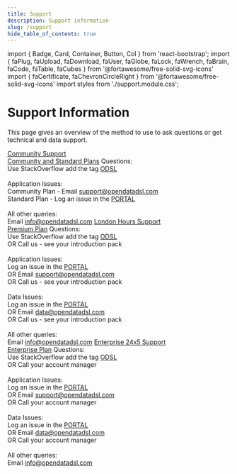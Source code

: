 ```yaml
---
title: Support
description: Support information
slug: /support
hide_table_of_contents: true
---
```

import { Badge, Card, Container, Button, Col } from 'react-bootstrap';
import { faPlug, faUpload, faDownload, faUser, faGlobe, faLock, faWrench, faBrain, faCode, faTable, faCubes } from '@fortawesome/free-solid-svg-icons'
import { faCertificate, faChevronCircleRight } from '@fortawesome/free-solid-svg-icons'
import styles from './support.module.css';

# Support Information

This page gives an overview of the method to use to ask questions or get technical and data support.

<Container className={styles.datablock}>
    <Card className={styles.card}>
        <Card.Header className={styles.header}><a href="/plans/community"><span className={styles.name}>Community Support</span><br/><span className={styles.info}>Community and Standard Plans</span></a></Card.Header>
        <Card.Body className={styles.body}>
            <span className={styles.bold}>Questions:</span>
            <br />
            <span>Use StackOverflow add the tag <a href="https://stackoverflow.com/questions/tagged/odsl" target="_blank" rel="noopener noreferrer">ODSL</a></span>
            <br />
            <br />
            <span className={styles.bold}>Application Issues:</span>
            <br />
            <span>Community Plan - Email <a href="mailto:support@opendatadsl.com" target="_blank" rel="noopener noreferrer">support@opendatadsl.com</a></span>
            <br />
            <span>Standard Plan - Log an issue in the <a href="https://portal.opendatadsl.com" target="_blank" rel="noopener noreferrer">PORTAL</a></span>
            <br />
            <br />
            <span className={styles.bold}>All other queries:</span>
            <br />
            <span>Email <a href="mailto:info@opendatadsl.com" target="_blank" rel="noopener noreferrer">info@opendatadsl.com</a></span>
        </Card.Body>
    </Card>    
    <Card className={styles.card}>
        <Card.Header className={styles.header}><a href="/plans/standard"><span className={styles.name}>London Hours Support</span><br/><span className={styles.info}>Premium Plan</span></a></Card.Header>
        <Card.Body className={styles.body}>
            <span className={styles.bold}>Questions:</span>
            <br />
            <span>Use StackOverflow add the tag <a href="https://stackoverflow.com/questions/tagged/odsl" target="_blank" rel="noopener noreferrer">ODSL</a></span>
            <br />
            <span>OR Call us - see your introduction pack</span>
            <br />
            <br />
            <span className={styles.bold}>Application Issues:</span>
            <br />
            <span>Log an issue in the <a href="https://portal.opendatadsl.com" target="_blank" rel="noopener noreferrer">PORTAL</a></span>
            <br />
            <span>OR Email <a href="mailto:support@opendatadsl.com" target="_blank" rel="noopener noreferrer">support@opendatadsl.com</a></span>
            <br />
            <span>OR Call us - see your introduction pack</span>
            <br />
            <br />
            <span className={styles.bold}>Data Issues:</span>
            <br />
            <span>Log an issue in the <a href="https://portal.opendatadsl.com" target="_blank" rel="noopener noreferrer">PORTAL</a></span>
            <br />
            <span>OR Email <a href="mailto:data@opendatadsl.com" target="_blank" rel="noopener noreferrer">data@opendatadsl.com</a></span>
            <br />
            <span>OR Call us - see your introduction pack</span>
            <br />
            <br />
            <span className={styles.bold}>All other queries:</span>
            <br />
            <span>Email <a href="mailto:info@opendatadsl.com" target="_blank" rel="noopener noreferrer">info@opendatadsl.com</a></span>
        </Card.Body>
    </Card>
    <Card className={styles.card}>
        <Card.Header className={styles.header}><a href="/plans/premium"><span className={styles.name}>Enterprise 24x5 Support</span><br/><span className={styles.info}>Enterprise Plan</span></a></Card.Header>
        <Card.Body className={styles.body}>
            <span className={styles.bold}>Questions:</span>
            <br />
            <span>Use StackOverflow add the tag <a href="https://stackoverflow.com/questions/tagged/odsl" target="_blank" rel="noopener noreferrer">ODSL</a></span>
            <br />
            <span>OR Call your account manager</span>
            <br />
            <br />
            <span className={styles.bold}>Application Issues:</span>
            <br />
            <span>Log an issue in the <a href="https://portal.opendatadsl.com" target="_blank" rel="noopener noreferrer">PORTAL</a></span>
            <br />
            <span>OR Email <a href="mailto:support@opendatadsl.com" target="_blank" rel="noopener noreferrer">support@opendatadsl.com</a></span>
            <br />
            <span>OR Call your account manager</span>
            <br />
            <br />
            <span className={styles.bold}>Data Issues:</span>
            <br />
            <span>Log an issue in the <a href="https://portal.opendatadsl.com" target="_blank" rel="noopener noreferrer">PORTAL</a></span>
            <br />
            <span>OR Email <a href="mailto:data@opendatadsl.com" target="_blank" rel="noopener noreferrer">data@opendatadsl.com</a></span>
            <br />
            <span>OR Call your account manager</span>
            <br />
            <br />
            <span className={styles.bold}>All other queries:</span>
            <br />
            <span>Email <a href="mailto:info@opendatadsl.com" target="_blank" rel="noopener noreferrer">info@opendatadsl.com</a></span>
        </Card.Body>
    </Card>
</Container>
